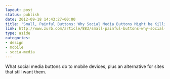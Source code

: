```yaml
---
layout: post
status: publish
date: 2012-09-18 14:43:27+00:00
title: 'Small, Painful Buttons: Why Social Media Buttons Might be Killing Your Mobile Site by ZURB'
link: http://www.zurb.com/article/883/small-painful-buttons-why-social-media-bu
type: aside
categories:
- design
- mobile
- socia-media
---
```


What social media buttons do to mobile devices, plus an alternative for sites that still want them.
